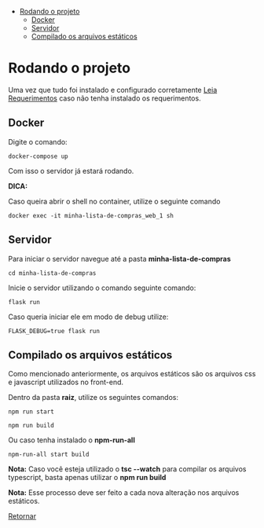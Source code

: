 - [Rodando o projeto](#rodando-o-projeto)
  - [Docker](#docker)
  - [Servidor](#servidor)
  - [Compilado os arquivos estáticos](#compilado-os-arquivos-estáticos)

# Rodando o projeto

Uma vez que tudo foi instalado e configurado corretamente [Leia Requerimentos](./requirements.md) caso não tenha instalado os requerimentos.

## Docker

Digite o comando:

    docker-compose up

Com isso o servidor já estará rodando.

**DICA:**

Caso queira abrir o shell no container, utilize o seguinte comando

    docker exec -it minha-lista-de-compras_web_1 sh

## Servidor

Para iniciar o servidor navegue até a pasta **minha-lista-de-compras**

    cd minha-lista-de-compras

Inicie o servidor utilizando o comando seguinte comando:

    flask run

Caso queria iniciar ele em modo de debug utilize:

    FLASK_DEBUG=true flask run

## Compilado os arquivos estáticos

Como mencionado anteriormente, os arquivos estáticos são os arquivos css e javascript utilizados no front-end.

Dentro da pasta **raiz**, utilize os seguintes comandos:

    npm run start
    
    npm run build

Ou caso tenha instalado o **npm-run-all**

    npm-run-all start build

**Nota:** Caso você esteja utilizado o **tsc --watch** para compilar os arquivos typescript, basta apenas utilizar o **npm run build**

**Nota:** Esse processo deve ser feito a cada nova alteração nos arquivos estáticos.

[Retornar](./README.md)